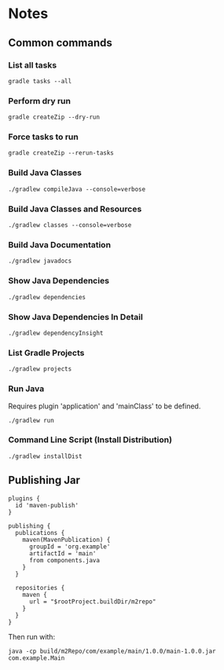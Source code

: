 # Notes

## Common commands

### List all tasks

```
gradle tasks --all
```

### Perform dry run

```
gradle createZip --dry-run
```

### Force tasks to run

```
gradle createZip --rerun-tasks
```

### Build Java Classes

```
./gradlew compileJava --console=verbose
```

### Build Java Classes and Resources

```
./gradlew classes --console=verbose
```

### Build Java Documentation

```
./gradlew javadocs
```

### Show Java Dependencies

```
./gradlew dependencies
```

### Show Java Dependencies In Detail

```
./gradlew dependencyInsight
```

### List Gradle Projects

```
./gradlew projects
```

### Run Java

Requires plugin 'application' and 'mainClass' to be defined.

```
./gradlew run
```

### Command Line Script (Install Distribution)

```shell
./gradlew installDist
```

## Publishing Jar

```
plugins {
  id 'maven-publish'
}

publishing {
  publications {
    maven(MavenPublication) {
      groupId = 'org.example'
      artifactId = 'main'
      from components.java
    }
  }
  
  repositories {
    maven {
      url = "$rootProject.buildDir/m2repo"
    }
  }
} 
```

Then run with:

```shell
java -cp build/m2Repo/com/example/main/1.0.0/main-1.0.0.jar com.example.Main
```
